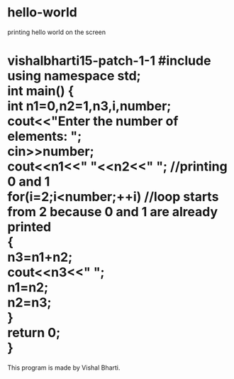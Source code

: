 # hello-world
printing hello world on the screen



vishalbharti15-patch-1-1
#include <iostream>  
using namespace std;  
int main() 
{  
    int n1=0,n2=1,n3,i,number;    
      cout<<"Enter the number of elements: ";    
       cin>>number;    
       cout<<n1<<" "<<n2<<" "; //printing 0 and 1    
       for(i=2;i<number;++i) //loop starts from 2 because 0 and 1 are already printed    
       {    
         n3=n1+n2;    
         cout<<n3<<" ";    
         n1=n2;    
         n2=n3;    
       }    
   return 0;  
 }  
=======
             
This program is made by Vishal Bharti.


